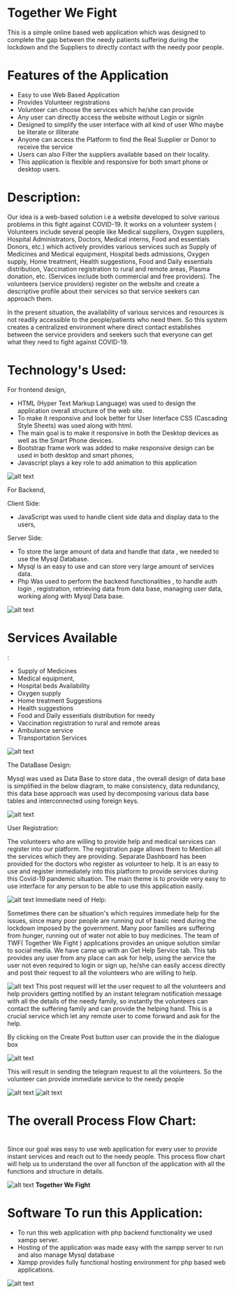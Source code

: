 # Together We Fight

This is a simple online based web application which was designed to complete the gap between the needy patients suffering during the lockdown and the Suppliers to directly contact with the needy poor people.

# Features of the Application

- Easy to use Web Based Application
- Provides Volunteer registrations
- Volunteer can choose the services which he/she can provide
- Any user can directly access the website without Login or signIn
- Designed to simplify the user interface with all kind of user Who maybe be literate or illiterate
- Anyone can access the Platform to find the Real Supplier or Donor to receive the service
- Users can also Filter the suppliers available based on their locality.
- This application is flexible and responsive for both smart phone or desktop users.

# Description:

Our idea is a web-based solution i.e a website developed to solve various problems in this fight against COVID-19. It works on a volunteer system ( Volunteers include several people like Medical suppliers, Oxygen suppliers, Hospital Administrators, Doctors, Medical interns, Food and essentials Donors, etc.) which actively provides various services such as Supply of Medicines and Medical equipment, Hospital beds admissions, Oxygen supply, Home treatment, Health suggestions, Food and Daily essentials distribution, Vaccination registration to rural and remote areas, Plasma donation, etc. (Services include both commercial and free providers). The volunteers (service providers) register on the website and create a descriptive profile about their services so that service seekers can approach them.

In the present situation, the availability of various services and resources is not readily accessible to the people/patients who need them. So this system creates a centralized environment where direct contact establishes between the service providers and seekers such that everyone can get what they need to fight against COVID-19.

# Technology&#39;s Used:

For frontend design,

- HTML (Hyper Text Markup Language) was used to design the application overall structure of the web site.
- To make it responsive and look better for User Interface CSS (Cascading Style Sheets) was used along with html.
- The main goal is to make it responsive in both the Desktop devices as well as the Smart Phone devices.
- Bootstrap frame work was added to make responsive design can be used in both desktop and smart phones,
- Javascript plays a key role to add animation to this application

![alt text](https://github.com/shivajimeenugu/twf/blob/main/icons/flogo.PNG?raw=true)

For Backend,

Client Side:

- JavaScript was used to handle client side data and display data to the users,

Server Side:

- To store the large amount of data and handle that data , we needed to use the Mysql Database.
- Mysql is an easy to use and can store very large amount of services data.
- Php Was used to perform the backend functionalities , to handle auth login , registration, retrieving data from data base, managing user data, working along with Mysql Data base.

![alt text](https://github.com/shivajimeenugu/twf/blob/main/icons/mp.PNG?raw=true)

# Services Available
:

- Supply of Medicines
- Medical equipment,
- Hospital beds Availability
- Oxygen supply
- Home treatment Suggestions
- Health suggestions
- Food and Daily essentials distribution for needy
- Vaccination registration to rural and remote areas
- Ambulance service
- Transportation Services

![alt text](https://github.com/shivajimeenugu/twf/blob/main/icons/s1.png?raw=true)

The DataBase Design:

Mysql was used as Data Base to store data , the overall design of data base is simplified in the below diagram, to make consistency, data redundancy, this data base approach was used by decomposing various data base tables and interconnected using foreign keys.

![alt text](https://github.com/shivajimeenugu/twf/blob/main/icons/s2.PNG?raw=true)

User Registration:

The volunteers who are willing to provide help and medical services can register into our platform. The registration page allows them to Mention all the services which they are providing. Separate Dashboard has been provided for the doctors who register as volunteer to help. It is an easy to use and register immediately into this platform to provide services during this Covid-19 pandemic situation. The main theme is to provide very easy to use interface for any person to be able to use this application easily.

![alt text](https://github.com/shivajimeenugu/twf/blob/main/icons/s3.png?raw=true)
Immediate need of Help:

Sometimes there can be situation&#39;s which requires immediate help for the issues, since many poor people are running out of basic need during the lockdown imposed by the government. Many poor families are suffering from hunger, running out of water not able to buy medicines. The team of TWF( Together We Fight ) applications provides an unique solution similar to social media. We have came up with an Get Help Service tab. This tab provides any user from any place can ask for help, using the service the user not even required to login or sign up, he/she can easily access directly and post their request to all the volunteers who are willing to help.

![alt text](https://github.com/shivajimeenugu/twf/blob/main/icons/s4.PNG?raw=true) This post request will let the user request to all the volunteers and help providers getting notified by an instant telegram notification message with all the details of the needy family, so instantly the volunteers can contact the suffering family and can provide the helping hand. This is a crucial service which let any remote user to come forward and ask for the help.

By clicking on the Create Post button user can provide the in the dialogue box

![alt text](https://github.com/shivajimeenugu/twf/blob/main/icons/s5.png?raw=true)

This will result in sending the telegram request to all the volunteers. So the volunteer can provide immediate service to the needy people

![alt text](https://github.com/shivajimeenugu/twf/blob/main/icons/s6.png?raw=true)
![alt text](https://github.com/shivajimeenugu/twf/blob/main/icons/s7.png?raw=true)
# The overall Process Flow Chart:

#
Since our goal was easy to use web application for every user to provide instant services and reach out to the needy people. This process flow chart will help us to understand the over all function of the application with all the functions and structure in details.

![alt text](https://github.com/shivajimeenugu/twf/blob/main/icons/s8.png?raw=true) **Together We Fight**

# **Software To run this Application:**

- To run this web application with php backend functionality we used xampp server.
- Hosting of the application was made easy with the xampp server to run and also manage Mysql database
- Xampp provides fully functional hosting environment for php based web applications.

![alt text](https://github.com/shivajimeenugu/twf/blob/main/icons/s9.png?raw=true)
